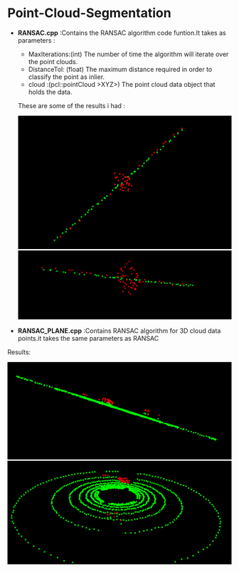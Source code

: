 # Point-Cloud-Segmentation

* **RANSAC.cpp** :Contains the RANSAC algorithm code funtion.It takes as parameters :
  - MaxIterations:(int)  The number of time the algorithm will iterate over the point clouds.
  - DistanceTol: (float) The maximum distance required in order to classify the point as inlier.
  - cloud :(pcl::pointCloud >XYZ>) The point cloud data object that holds the data.
  
  These are some of the results i had :
  
  ![](Images/RANSAC.PNG)
  ![](Images/RANSAC2.PNG)
  
 * **RANSAC_PLANE.cpp** :Contains RANSAC algorithm for 3D cloud data points.it takes the same parameters as RANSAC 
  
  Results:
  
   ![](Images/RANSAC3D.PNG)
   ![](Images/RANSAC3D2.PNG)
